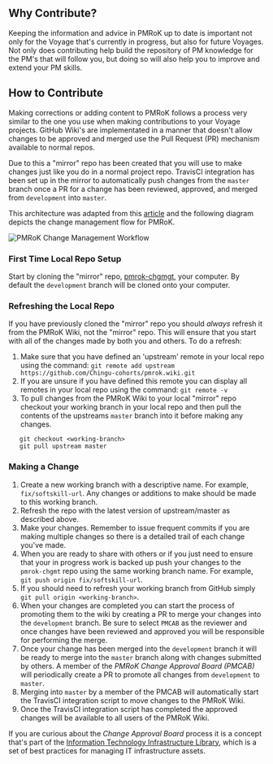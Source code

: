 ## Why Contribute?

Keeping the information and advice in PMRoK up to date is important not only
for the Voyage that's currently in progress, but also for future Voyages.
Not only does contributing help build the repository of PM knowledge for the
PM's that will follow you, but doing so will also help you to improve and
extend your PM skills.

## How to Contribute

Making corrections or adding content to PMRoK follows a process very
similar to the one you use when making contributions to your Voyage projects. 
GitHub Wiki's are implementated in a manner that doesn't allow changes to be
approved and merged use the Pull Request (PR) mechanism available to normal
repos.

Due to this a "mirror" repo has been created that you will use to make changes
just like you do in a normal project repo. TravisCI integration has been set
up in the mirror to automatically push changes from the `master` branch once
a PR for a change has been reviewed, approved, and merged from `development`
into `master`.

This architecture was adapted from this [article](http://www.growingwiththeweb.com/2016/07/enabling-pull-requests-on-github-wikis.html)
and the following diagram depicts the change management flow for PMRoK.

![PMRoK Change Management Workflow](https://github.com/Chingu-cohorts/pmrok/blob/development/diagrams/PMRoK%20Change%20Mgt%20Workflow.png)

### First Time Local Repo Setup
Start by cloning the "mirror" repo, [pmrok-chgmgt](https://github.com/Chingu-cohorts/pmrok-chgmgt),
your computer. By default the `development` branch will be cloned onto your computer.

### Refreshing the Local Repo
If you have previously cloned the "mirror" repo you should *_always_* refresh it from the PMRoK Wiki, not the "mirror" repo. This will ensure that you start with all of the changes made by both you and others. To do a refresh:
1. Make sure that you have defined an 'upstream' remote in your local repo using the command: 
   `git remote add upstream https://github.com/Chingu-cohorts/pmrok.wiki.git`
2. If you are unsure if you have defined this remote you can display all remotes in your local repo using the command: 
   `git remote -v`
3. To pull changes from the PMRoK Wiki to your local "mirror" repo checkout your working branch in your local repo and then pull the contents of the upstreams `master` branch into it before making any changes.
```
   git checkout <working-branch> 
   git pull upstream master
```


### Making a Change
1. Create a new working branch with a descriptive name. For example, `fix/softskill-url`. Any changes or additions to make should be made to this working branch.
2. Refresh the repo with the latest version of upstream/master as described above.
3. Make your changes. Remember to issue frequent commits if you are making multiple changes so there is a detailed trail of each change you've made.
4. When you are ready to share with others or if you just need to ensure that your in progress work
is backed up push your changes to the `pmrok-chgmt` repo using the same working branch name. For example, `git push origin fix/softskill-url`.
5. If you should need to refresh your working branch from GitHub simply
`git pull origin <working-branch>`.
6. When your changes are completed you can start the process of promoting them to the wiki by
creating a PR to merge your changes into the `development` branch. Be sure to select `PMCAB` as
the reviewer and once changes have been reviewed and approved you will be responsible for 
performing the merge.
7. Once your change has been merged into the `development` branch it will be ready to merge into
the `master` branch along with changes submitted by others. A member of the _PMRoK Change Approval
Board (PMCAB)_ will periodically create a PR to promote all changes from `development` to `master`.
8. Merging into `master` by a member of the PMCAB will automatically start the TravisCI integration
script to move changes to the PMRoK Wiki.
9. Once the TravisCI integration script has completed the approved changes will be available to
all users of the PMRoK Wiki.

If you are curious about the _Change Approval Board_ process it is a concept that's part of the
[Information Technology Infrastructure Library](https://en.wikipedia.org/wiki/ITIL), which is a
set of best practices for managing IT infrastructure assets. 
